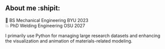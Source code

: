 ## About me :shipit:

🔩 BS Mechanical Engineering BYU 2023  
💥 PhD Welding Engineering OSU 2027

I primarily use Python for managing large research datasets and enhancing the visualization and animation of materials-related modeling.
